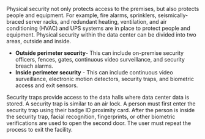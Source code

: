 Physical security not only protects access to the premises, but also protects people and equipment. For example, fire alarms, sprinklers, seismically-braced server racks, and redundant heating, ventilation, and air conditioning (HVAC) and UPS systems are in place to protect people and equipment.
Physical security within the data center can be divided into two areas, outside and inside.

- **Outside perimeter security**- This can include on-premise security officers, fences, gates, continuous video surveillance, and security breach alarms.
- **Inside perimeter security** - This can include continuous video surveillance, electronic motion detectors, security traps, and biometric access and exit sensors.

Security traps provide access to the data halls where data center data is stored. A security trap is similar to an air lock. A person must first enter the security trap using their badge ID proximity card. After the person is inside the security trap, facial recognition, fingerprints, or other biometric verifications are used to open the second door. The user must repeat the process to exit the facility.
